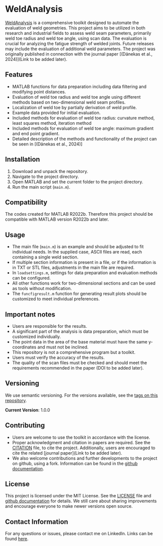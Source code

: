 
# WeldAnalysis

[WeldAnalysis](https://github.com/cdaenekas/WeldAnalysis) is a comprehensive toolkit designed to automate the evaluation of weld geometries. This project aims to be utilized in both research and industrial fields to assess weld seam parameters, primarily weld toe radius and weld toe angle, using scan data. The evaluation is crucial for analyzing the fatigue strength of welded joints. Future releases may include the evaluation of additional weld parameters. The project was originally published in connection with the journal paper [(Dänekas et al., 2024)](Link to be added later).

## Features

- MATLAB functions for data preparation including data filtering and modifying point distances.
- Evaluation of weld toe radius and weld toe angle using different methods based on two-dimensional weld seam profiles.
- Localization of weld toe by partially derivation of weld profile.
- Example data provided for initial evaluation.
- Included methods for evaluation of weld toe radius: curvature method, least squares method, iteration method
- Included methods for evaluation of weld toe angle: maximum gradient and end point gradient.
- Detailed description of the methods and functionality of the project can be seen in [(Dänekas et al., 2024)]

## Installation

1. Download and unpack the repository.
2. Navigate to the project directory.
3. Open MATLAB and set the current folder to the project directory.
4. Run the main script (`main.m`).

## Compatibility

The codes created for MATLAB R2022b. Therefore this project should be compatible with MATLAB version R2022b and later.

## Usage

- The main file (`main.m`) is an example and should be adjusted to fit individual needs. In the supplied case, ASCII files are read, each containing a single weld section.
- If multiple section information is present in a file, or if the information is in TXT or STL files, adjustments in the main file are required.
- In `loadsettings.m`, settings for data preparation and evaluation methods can be configured.
- All other functions work for two-dimensional sections and can be used as tools without modification.
- The `funcfigresult.m` function for generating result plots should be customized to meet individual preferences.

## Important notes

- Users are responsible for the results.
- A significant part of the analysis is data preparation, which must be customized individually.
- The point data in the area of the base material must have the same y-coordinates and must not be inclined. 
- This repository is not a comprehensive program but a toolkit.
- Users must verify the accuracy of the results.
- The quality of the scan files must be checked and should meet the requirements recommended in the paper (DOI to be added later).

## Versioning

We use semantic versioning. For the versions available, see the [tags on this repository](https://github.com/cdaenekas/WeldAnalysis/tags).

**Current Version**: 1.0.0

## Contributing

- Users are welcome to use the toolkit in accordance with the license.
- Proper acknowledgment and citation in papers are required. See the [CITATION](CITATION.cff) file, to cite the project. Additionally, users are encouraged to cite the related [journal paper](Link to be added later).
- We also welcome contributions and further developments to the project on github, using a fork. Information can be found in the [github documentation](https://docs.github.com/de/pull-requests).

## License

This project is licensed under the MIT License. See the [LICENSE](LICENSE.lic) file and [github documentation](https://choosealicense.com/licenses/mit/) for details.
We still care about sharing improvements and encourage everyone to make newer versions open source.

## Contact Information

For any questions or issues, please contact me on LinkedIn. Links can be found [here](https://github.com/cdaenekas).

